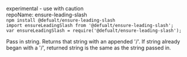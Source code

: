 experimental - use with caution  
repoName: ensure-leading-slash  
`npm install @defualt/ensure-leading-slash`  
`import ensureLeadingSlash from '@defualt/ensure-leading-slash';`  
`var ensureLeadingSlash = require('@defualt/ensure-leading-slash');`  

Pass in string.  Returns that string with an appended '/'.  If string already began with a '/', returned string is the same as the string passed in.